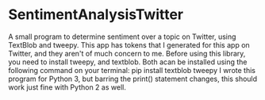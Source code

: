 # SentimentAnalysisTwitter
A small program to determine sentiment over a topic on Twitter, using TextBlob and tweepy.
This app has tokens that I generated for this app on Twitter, and they aren't of much concern to me.
Before using this library, you need to install tweepy, and textblob. Both acan be installed using the following command on your terminal:
pip install textblob tweepy
I wrote this program for Python 3, but barring the print() statement changes, this should work just fine with Python 2 as well.
